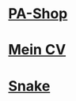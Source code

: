 # [PA-Shop](https://gianniemann.github.io/pa-shop/index.html)
# [Mein CV](https://gianniemann.github.io/static-resume-master/index.html)
# [Snake](https://gianniemann.github.io/snake/snake.html)
